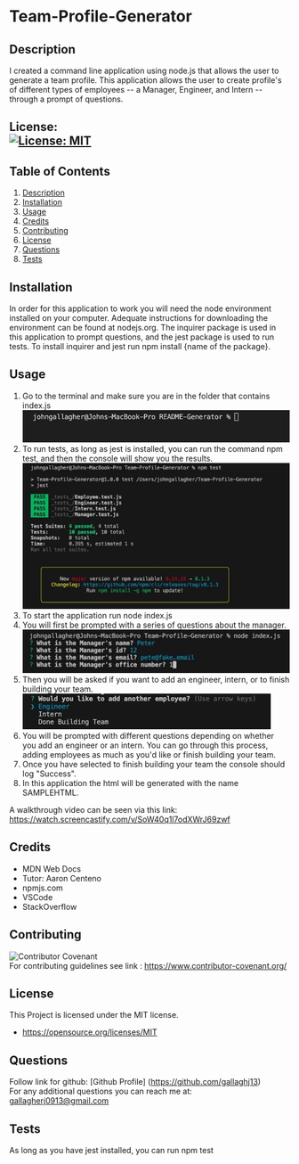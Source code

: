 # Team-Profile-Generator

## Description

I created a command line application using node.js that allows the user to generate a team profile. This application allows the user to create profile's of different types of employees -- a Manager, Engineer, and Intern -- through a prompt of questions.

## License: <br />[![License: MIT](https://img.shields.io/badge/License-MIT-yellow.svg)](https://opensource.org/licenses/MIT)

## Table of Contents
1. [Description](#description)
2. [Installation](#installation)
3. [Usage](#usage)
4. [Credits](#credits)
5. [Contributing](#contributing)
6. [License](#license)
7. [Questions](#questions)
8. [Tests](#tests)

## Installation

In order for this application to work you will need the node environment installed on your computer. Adequate instructions for downloading the environment can be found at nodejs.org. The inquirer package is used in this application to prompt questions, and the jest package is used to run tests. To install inquirer and jest run npm install {name of the package}.

## Usage
1. Go to the terminal and make sure you are in the folder that contains index.js
![alt-text](./images/Step1.png)
2. To run tests, as long as jest is installed, you can run the command npm test, and then the console will show you the results.
![alt-text](./images/Step2.png)
3. To start the application run node index.js
4. You will first be prompted with a series of questions about the manager.
![alt-text](./images/Step4.png)
5. Then you will be asked if you want to add an engineer, intern, or to finish building your team.
![alt-text](./images/Step5.png)
6. You will be prompted with different questions depending on whether you add an engineer or an intern. You can go through this process, adding employees as much as you'd like or finish building your team.
7. Once you have selected to finish building your team the console should log "Success".
8. In this application the html will be generated with the name SAMPLEHTML.

A walkthrough video can be seen via this link:  https://watch.screencastify.com/v/SoW40q1l7odXWrJ69zwf

## Credits

- MDN Web Docs
- Tutor: Aaron Centeno
- npmjs.com
- VSCode
- StackOverflow

## Contributing

![Contributor Covenant](https://img.shields.io/badge/Contributor%20Covenant-2.1-4baaaa.svg) <br />
For contributing guidelines see link : https://www.contributor-covenant.org/


## License 
This Project is licensed under the MIT license.

* https://opensource.org/licenses/MIT

## Questions

Follow link for github: [Github Profile] (https://github.com/gallaghj13) <br />
For any additional questions you can reach me at: gallagherj0913@gmail.com

## Tests

As long as you have jest installed, you can run npm test
